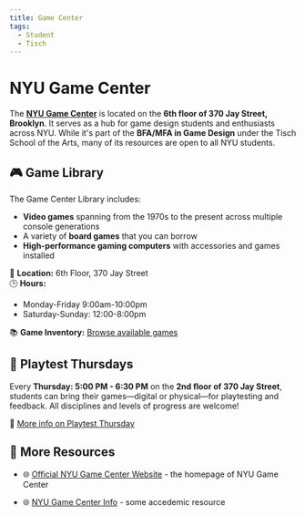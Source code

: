 ```yaml
---
title: Game Center  
tags:  
  - Student  
  - Tisch  
---
```


# NYU Game Center

The [**NYU Game Center**](https://gamecenter.nyu.edu/) is located on the **6th floor of 370 Jay Street, Brooklyn**. It serves as a hub for game design students and enthusiasts across NYU. While it's part of the **BFA/MFA in Game Design** under the Tisch School of the Arts, many of its resources are open to all NYU students.

## 🎮 Game Library

The Game Center Library includes:

- **Video games** spanning from the 1970s to the present across multiple console generations  
- A variety of **board games** that you can borrow
- **High-performance gaming computers** with accessories and games installed

📍 **Location:** 6th Floor, 370 Jay Street  
🕒 **Hours:** 
  - Monday-Friday 9:00am-10:00pm
  - Saturday-Sunday: 12:00-8:00pm
  
📚 **Game Inventory:** [Browse available games](https://docs.google.com/spreadsheets/d/1R11_VvmYepsvQUcpjs4ZuMsYWdMNwegc1Gg1BebtU4Y/edit#gid=571633664)

## 🧪 Playtest Thursdays

Every **Thursday: 5:00 PM - 6:30 PM** on the **2nd floor of 370 Jay Street**, students can bring their games—digital or physical—for playtesting and feedback. All disciplines and levels of progress are welcome!

🔗 [More info on Playtest Thursday](https://gamecenter.nyu.edu/events/playtest-thursdays/)

## 🔗 More Resources

- 🌐 [Official NYU Game Center Website](https://gamecenter.nyu.edu/) - the homepage of NYU Game Center

- 🌐 [NYU Game Center Info](https://www.nyugamecenter.info/) - some accedemic resource
